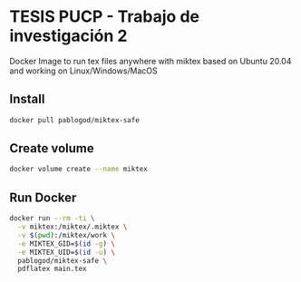 # TESIS PUCP - Trabajo de investigación 2


Docker Image to run tex files anywhere with miktex based on Ubuntu 20.04 and working on Linux/Windows/MacOS

## Install


```bash
docker pull pablogod/miktex-safe
```

## Create volume

```bash
docker volume create --name miktex
```

## Run Docker

```bash
docker run --rm -ti \
  -v miktex:/miktex/.miktex \
  -v $(pwd):/miktex/work \
  -e MIKTEX_GID=$(id -g) \
  -e MIKTEX_UID=$(id -u) \
  pablogod/miktex-safe \
  pdflatex main.tex
```